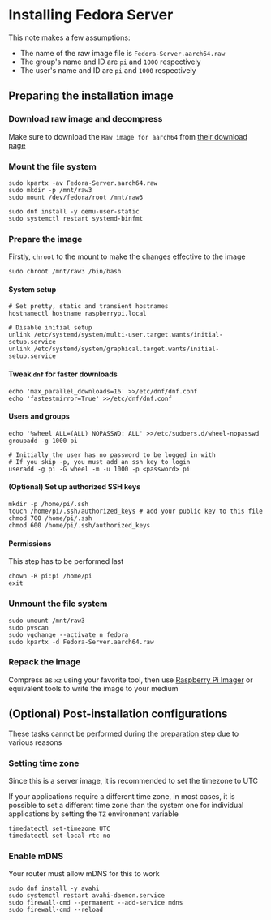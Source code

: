 # Installing Fedora Server

This note makes a few assumptions:

- The name of the raw image file is `Fedora-Server.aarch64.raw`
- The group's name and ID are `pi` and `1000` respectively
- The user's name and ID are `pi` and `1000` respectively

## Preparing the installation image

### Download raw image and decompress

Make sure to download the `Raw image for aarch64` from [their download page](https://getfedora.org/en/server/download/)

### Mount the file system

```shell
sudo kpartx -av Fedora-Server.aarch64.raw
sudo mkdir -p /mnt/raw3
sudo mount /dev/fedora/root /mnt/raw3

sudo dnf install -y qemu-user-static
sudo systemctl restart systemd-binfmt
```

### Prepare the image

Firstly, `chroot` to the mount to make the changes effective to the image

```shell
sudo chroot /mnt/raw3 /bin/bash
```

#### System setup

```shell
# Set pretty, static and transient hostnames
hostnamectl hostname raspberrypi.local

# Disable initial setup
unlink /etc/systemd/system/multi-user.target.wants/initial-setup.service
unlink /etc/systemd/system/graphical.target.wants/initial-setup.service
```

#### Tweak `dnf` for faster downloads

```shell
echo 'max_parallel_downloads=16' >>/etc/dnf/dnf.conf
echo 'fastestmirror=True' >>/etc/dnf/dnf.conf
```

#### Users and groups

```shell
echo '%wheel ALL=(ALL) NOPASSWD: ALL' >>/etc/sudoers.d/wheel-nopasswd
groupadd -g 1000 pi

# Initially the user has no password to be logged in with
# If you skip -p, you must add an ssh key to login
useradd -g pi -G wheel -m -u 1000 -p <password> pi
```

#### (Optional) Set up authorized SSH keys

```shell
mkdir -p /home/pi/.ssh
touch /home/pi/.ssh/authorized_keys # add your public key to this file
chmod 700 /home/pi/.ssh
chmod 600 /home/pi/.ssh/authorized_keys
```

#### Permissions

This step has to be performed last

```shell
chown -R pi:pi /home/pi
exit
```

### Unmount the file system

```shell
sudo umount /mnt/raw3
sudo pvscan
sudo vgchange --activate n fedora
sudo kpartx -d Fedora-Server.aarch64.raw
```

### Repack the image

Compress as `xz` using your favorite tool, then use [Raspberry Pi Imager](https://www.raspberrypi.com/software/) or equivalent tools to write the image to your medium

## (Optional) Post-installation configurations

These tasks cannot be performed during the [preparation step](#preparing-the-installation-image) due to various reasons

### Setting time zone

Since this is a server image, it is recommended to set the timezone to UTC

If your applications require a different time zone, in most cases, it is possible to set a different time zone than the system one for individual applications by setting the `TZ` environment variable

```shell
timedatectl set-timezone UTC
timedatectl set-local-rtc no
```

### Enable mDNS

Your router must allow mDNS for this to work

```shell
sudo dnf install -y avahi
sudo systemctl restart avahi-daemon.service
sudo firewall-cmd --permanent --add-service mdns
sudo firewall-cmd --reload
```
